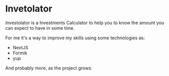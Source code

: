 # Invetolator

Investolator is a Investments Calculator to help you to know the amount you can expect to have in some time.

For me it's a way to improve my skills using some technologies as:

- NextJS
- Formik
- yup

And probably more, as the project grows.
